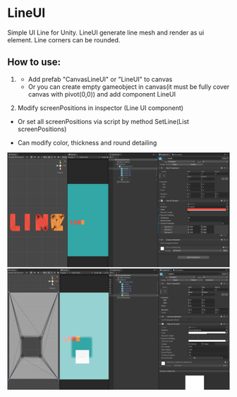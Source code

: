 # LineUI

Simple UI Line for Unity.
LineUI generate line mesh and render as ui element.
Line corners can be rounded.

## How to use:

1. 
    - Add prefab "CanvasLineUI" or "LineUI" to canvas 
    - Or you can create empty gameobject in canvas(it must be fully cover canvas with pivot(0,0)) and add component LineUI

2. Modify screenPositions in inspector (Line UI component) 
* Or set all screenPositions via script by method SetLine(List<Vector2> screenPositions)

- Can modify color, thickness and round detailing

![Alt text](https://github.com/KelpieT/LineUI/blob/master/Sreenshots/Screenshot_3.png?raw=true "Title")
![Alt text](https://github.com/KelpieT/LineUI/blob/master/Sreenshots/Screenshot_4.png?raw=true "Title")
